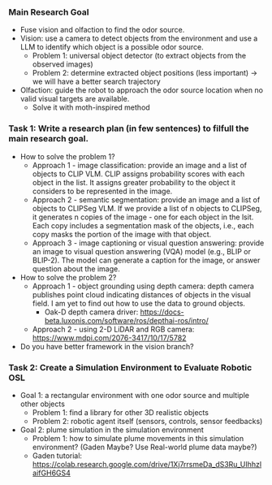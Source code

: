 ### Main Research Goal
- Fuse vision and olfaction to find the odor source.
- Vision: use a camera to detect objects from the environment and use a LLM to identify which object is a possible odor source.
  - Problem 1: universal object detector (to extract objects from the observed images)
  - Problem 2: determine extracted object positions (less important) -> we will have a better search trajectory
- Olfaction: guide the robot to approach the odor source location when no valid visual targets are available.
  - Solve it with moth-inspired method

### Task 1: Write a research plan (in few sentences) to filfull the main research goal.
- How to solve the problem 1?
  - Approach 1 - image classification: provide an image and a list of objects to CLIP VLM. CLIP assigns probability scores with each object in the list. It assigns greater probability to the object it considers to be represented in the image.
  - Approach 2 - semantic segmentation: provide an image and a list of objects to CLIPSeg VLM. If we provide a list of n objects to CLIPSeg, it generates n copies of the image - one for each object in the lsit. Each copy includes a segmentation mask of the objects, i.e., each copy masks the portion of the image with that object.
  - Approach 3 - image captioning or visual question answering: provide an image to visual question answering (VQA) model (e.g., BLIP or BLIP-2). The model can generate a caption for the image, or answer question about the image.
- How to solve the problem 2?
  - Approach 1 - object grounding using depth camera: depth camera publishes point cloud indicating distances of objects in the visual field. I am yet to find out how to use the data to ground objects.
    - Oak-D depth camera driver: https://docs-beta.luxonis.com/software/ros/depthai-ros/intro/
  - Approach 2 - using 2-D LiDAR and RGB camera: https://www.mdpi.com/2076-3417/10/17/5782
- Do you have better framework in the vision branch?

### Task 2: Create a Simulation Environment to Evaluate Robotic OSL
- Goal 1: a rectangular environment with one odor source and multiple other objects
  - Problem 1: find a library for other 3D realistic objects
  - Problem 2: robotic agent itself (sensors, controls, sensor feedbacks)
- Goal 2: plume simulation in the simulation environment
  - Problem 1: how to simulate plume movements in this simulation environment? (Gaden Maybe? Use Real-world plume data maybe?)
   - Gaden tutorial: https://colab.research.google.com/drive/1Xj7rrsmeDa_dS3Ru_UIhhzlaifGH6GS4

